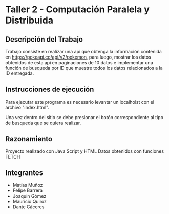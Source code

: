 # Taller 2 - Computación Paralela y Distribuida

## Descripción del Trabajo 

Trabajo consiste en realizar una api que obtenga la información contenida en https://pokeapi.co/api/v2/pokemon, para luego, mostrar los datos obtenidos de esta api en paginaciones de 10 datos e implementar una función de busqueda por ID que muestre todos los datos relacionados a la ID entregada.

## Instrucciones de ejecución
Para ejecutar este programa es necesario levantar un localholst con el archivo "index.html".

Una vez dentro del sitio se debe presionar el botón correspondiente al tipo de busqueda que se quiera realizar.

## Razonamiento
Proyecto realizado con Java Script y HTML
Datos obtenidos con funciones FETCH 


## Integrantes
- Matías Muñoz
- Felipe Barrera
- Joaquín Gómez
- Mauricio Quiroz
- Dante Cáceres
